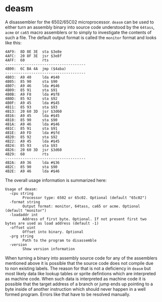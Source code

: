 # deasm
A disassembler for the 6502/65C02 microprocessor. `deasm` can be used to either turn an assembly binary into
source code understood by the `64tass`, `acme` or `ca65` macro assemblers or to simply to investigate the contents
of such a file. The default output format is called the `monitor` format and looks like this:

```
4AF9:  8D 8E 3E  sta $3e8e
4AFC:  20 8F 3E  jsr $3e8f
4AFF:  60        rts
-------------------------------------
4B00:  6C BA 4A  jmp ($4aba)
-------------------------------------
4B03:  A9 40     lda #$40
4B05:  85 90     sta $90
4B07:  A9 46     lda #$46
4B09:  85 91     sta $91
4B0B:  A9 F8     lda #$f8
4B0D:  85 92     sta $92
4B0F:  A9 45     lda #$45
4B11:  85 93     sta $93
4B13:  20 60 3D  jsr $3d60
4B16:  A9 45     lda #$45
4B18:  85 90     sta $90
4B1A:  A9 46     lda #$46
4B1C:  85 91     sta $91
4B1E:  A9 FD     lda #$fd
4B20:  85 92     sta $92
4B22:  A9 45     lda #$45
4B24:  85 93     sta $93
4B26:  20 60 3D  jsr $3d60
4B29:  60        rts
-------------------------------------
4B2A:  A9 36     lda #$36
4B2C:  85 90     sta $90
4B2E:  A9 46     lda #$46
```

The overall usage information is summarized here:

```
Usage of deasm:
  -cpu string
    	Processor type: 6502 or 65c02. Optional (default "65c02")
  -format string
    	Output format: monitor, 64tass, ca65 or acme. Optional (default "monitor")
  -loadaddr int
    	Address of first byte. Optional. If not present first two bytes are used as load address (default -1)
  -offset uint
    	Offset into binary. Optional
  -prg string
    	Path to the program to disassemble
  -version
    	Show version information
```

When turning a binary into assembly source code for any of the assemblers mentioned above it is possible that the
source code does not compile due to non existing labels. The reason for that is not a deficiency in `deasm` but
most likely data like lookup tables or sprite defintions which are interpreted as machine code. When such data is
interpreted as machine code it is possible that the target address of a branch or jump ends up pointing to a byte 
inside of another instruction which should never happen in a well formed program. Errors like that have to be
resolved manually.